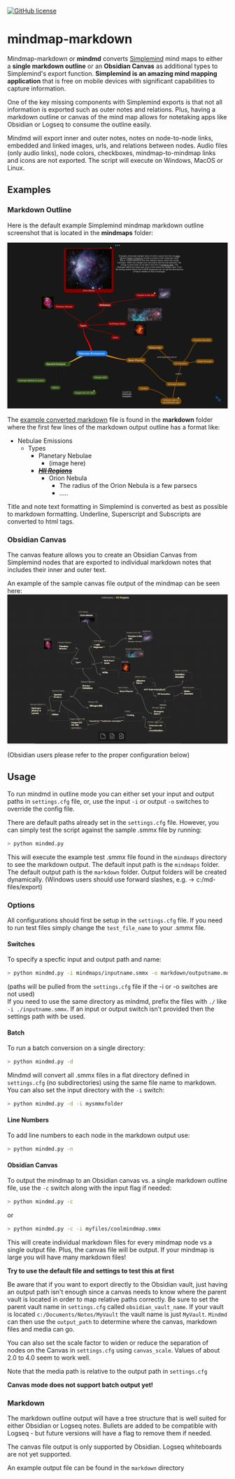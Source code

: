 [![GitHub license](https://img.shields.io/github/license/djsudduth/keep-it-markdown)](https://github.com/djsudduth/keep-it-markdown/blob/main/LICENSE)

# mindmap-markdown
Mindmap-markdown or **mindmd** converts [Simplemind](https://simplemind.eu/) mind maps to either a **single markdown outline** or an **Obsidian Canvas** as additional types to Simplemind's export function. **Simplemind is an amazing mind mapping application** that is free on mobile devices with significant capabilities to capture information. 

One of the key missing components with Simplemind exports is that not all information is exported such as outer notes and relations. Plus, having a markdown outline or canvas of the mind map allows for notetaking apps like Obsidian or Logseq to consume the outline easily. 

Mindmd will export inner and outer notes, notes on node-to-node links, embedded and linked images, urls, and relations between nodes. Audio files (only audio links), node colors, checkboxes, mindmap-to-mindmap links and icons are not exported. The script will execute on Windows, MacOS or Linux.

## Examples

### Markdown Outline

Here is the default example Simplemind mindmap markdown outline screenshot that is located in the **mindmaps** folder:

![](mindmaps/HII%20Regions%20Example.png)

The [example converted markdown](https://github.com/djsudduth/mindmap-markdown/blob/main/markdown/HII%20Regions.md) file is found in the **markdown** folder where the first few lines of the markdown output outline has a format like:

- Nebulae Emissions
	- Types
		- Planetary Nebulae
			- (image here)
		- ~~<u>***HII Regions***</u>~~
			- Orion Nebula
				- The radius of the Orion Nebula is a few parsecs
                - .....


Title and note text formatting in Simplemind is converted as best as possible to markdown formatting. Underline, Superscript and Subscripts are converted to html tags. 

### Obsidian Canvas
The canvas feature allows you to create an Obsidian Canvas from Simplemind nodes that are exported to individual markdown notes that includes their inner and outer text.

An example of the sample canvas file output of the mindmap can be seen here:
![](markdown/HII%20Regions%20Canvas.png)

(Obsidian users please refer to the proper configuration below)

## Usage
To run mindmd in outline mode you can either set your input and output paths in `settings.cfg` file, or, use the input `-i` or output `-o` switches to override the config file.

There are default paths already set in the `settings.cfg` file. However, you can simply test the script against the sample .smmx file by running:
```bash
> python mindmd.py 
```
This will execute the example test .smmx file found in the `mindmaps` directory to see the markdown output. The default input path is the `mindmaps` folder. The default output path is the `markdown` folder. Output folders will be created dynamically. (Windows users should use forward slashes, e.g. -> c:/md-files/export)

###  Options
All configurations should first be setup in the `settings.cfg` file. If you need to run test files simply change the `test_file_name` to your .smmx file.

#### Switches
To specify a specfic input and output path and name:
```bash
> python mindmd.py -i mindmaps/inputname.smmx -o markdown/outputname.md
```
(paths will be pulled from the `settings.cfg` file if the -i or -o switches are not used)  
If you need to use the same directory as mindmd, prefix the files with `./` like `-i ./inputname.smmx`. If an input or output switch isn't provided then the settings path with be used. 

#### Batch
To run a batch conversion on a single directory:
```bash
> python mindmd.py -d
```
Mindmd will convert all .smmx files in a flat directory defined in `settings.cfg` (no subdirectories) using the same file name to markdown. You can also set the input directory with the `-i` switch: 
```bash
> python mindmd.py -d -i mysmmxfolder
```

#### Line Numbers
To add line numbers to each node in the markdown output use:
```bash
> python mindmd.py -n
```

#### Obsidian Canvas
To output the mindmap to an Obsidian canvas vs. a single markdown outline file, use the `-c` switch along with the input flag if needed:
```bash
> python mindmd.py -c
```
or  
```bash
> python mindmd.py -c -i myfiles/coolmindmap.smmx
```
This will create individual markdown files for every mindmap node vs a single output file. Plus, the canvas file will be output. If your mindmap is large you will have many markdown files!  

**Try to use the default file and settings to test this at first**  

Be aware that if you want to export directly to the Obsidian vault, just having an output path isn't enough since a canvas needs to know where the parent vault is located in order to map relative paths correctly.  Be sure to set the parent vault name in `settings.cfg`  called `obsidian_vault_name`. If your vault is located `c:/Documents/Notes/MyVault` the vault name is just `MyVault`. `Mindmd` can then use the `output_path` to determine where the canvas, markdown files and media can go.  

You can also set the scale factor to widen or reduce the separation of nodes on the Canvas in `settings.cfg` using `canvas_scale`. Values of about 2.0 to 4.0 seem to work well.  

Note that the media path is relative to the output path in `settings.cfg`

**Canvas mode does not support batch output yet!**

###  Markdown
The markdown outline output will have a tree structure that is well suited for either Obsidian or Logseq notes. Bullets are added to be compatible with Logseq - but future versions will have a flag to remove them if needed.

The canvas file output is only supported by Obsidian. Logseq whiteboards are not yet supported.

An example output file can be found in the `markdown` directory

